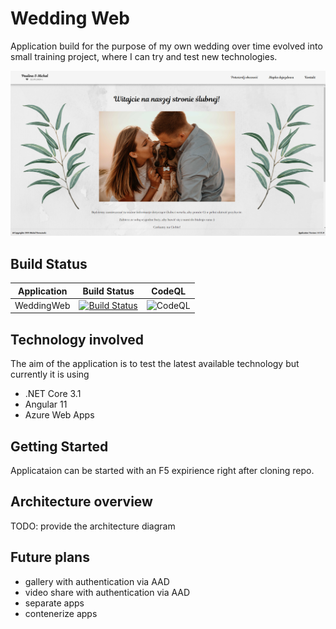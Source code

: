 # Wedding Web

Application build for the purpose of my own wedding over time evolved into small training project, where I can try and test new technologies.

![](img/main_page_image.PNG)

## Build Status
| Application | Build Status | CodeQL |
|-------------|--------------|--------|
| WeddingWeb | [![Build Status](https://dev.azure.com/Boruc/WeddingWeb/_apis/build/status/Boruc04.WeddingWeb?branchName=master)](https://dev.azure.com/Boruc/WeddingWeb/_build/latest?definitionId=8&branchName=master) | ![CodeQL](https://github.com/Boruc04/WeddingWeb/workflows/CodeQL/badge.svg) |

## Technology involved
The aim of the application is to test the latest available technology but currently it is using
- .NET Core 3.1
- Angular 11
- Azure Web Apps

## Getting Started
Applicataion can be started with an F5 expirience right after cloning repo.

## Architecture overview
TODO: provide the architecture diagram

## Future plans
- gallery with authentication via AAD
- video share with authentication via AAD
- separate apps
- contenerize apps
